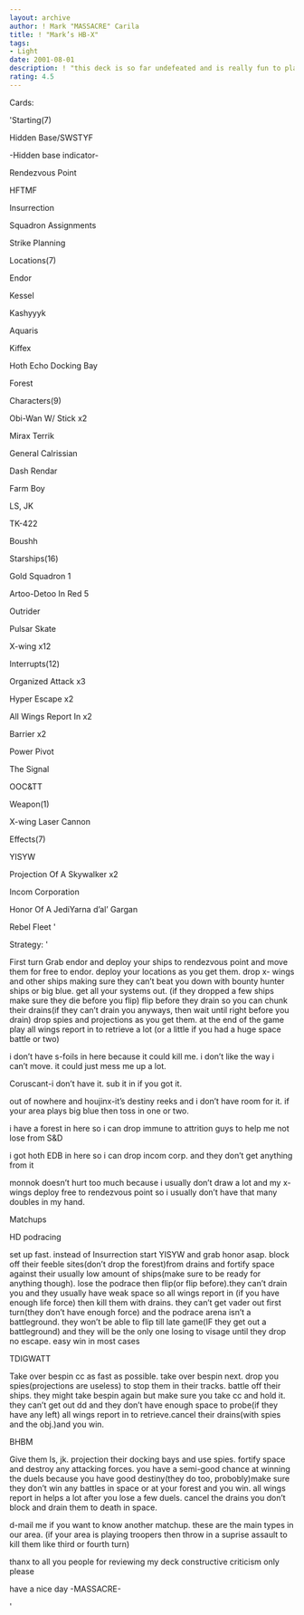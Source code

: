 ```yaml
---
layout: archive
author: ! Mark "MASSACRE" Carila
title: ! "Mark’s HB-X"
tags:
- Light
date: 2001-08-01
description: ! "this deck is so far undefeated and is really fun to play."
rating: 4.5
---
```

Cards: 

'Starting(7)

Hidden Base/SWSTYF

-Hidden base indicator-

Rendezvous Point

HFTMF

Insurrection

Squadron Assignments

Strike Planning


Locations(7)

Endor

Kessel

Kashyyyk

Aquaris

Kiffex

Hoth Echo Docking Bay

Forest


Characters(9)

Obi-Wan W/ Stick x2

Mirax Terrik

General Calrissian

Dash Rendar

Farm Boy

LS, JK

TK-422

Boushh


Starships(16)

Gold Squadron 1

Artoo-Detoo In Red 5

Outrider

Pulsar Skate

X-wing x12


Interrupts(12)

Organized Attack x3

Hyper Escape x2

All Wings Report In x2

Barrier x2

Power Pivot

The Signal

OOC&TT


Weapon(1)

X-wing Laser Cannon


Effects(7)

YISYW

Projection Of A Skywalker x2

Incom Corporation

Honor Of A JediYarna d’al’ Gargan

Rebel Fleet '

Strategy: '

First turn Grab endor and deploy your ships to rendezvous point and move them for free to endor. deploy your locations as you get them. drop x- wings and other ships making sure they can’t beat you down with bounty hunter ships or big blue. get all your systems out. (if they dropped a few ships make sure they die before you flip) flip before they drain so you can chunk their drains(if they can’t drain you anyways, then wait until right before you drain) drop spies and projections as you get them.  at the end of the game play all wings report in to retrieve a lot (or a little if you had a huge space battle or two)


i don’t have s-foils in here because it could kill me. i don’t like the way i can’t move. it could just mess me up a lot.

Coruscant-i don’t have it. sub it in if you got it.

out of nowhere and houjinx-it’s destiny reeks and i don’t have room for it. if your area plays big blue then toss in one or two.

i have a forest in here so i can drop immune to attrition guys to help me not lose from S&D

i got hoth EDB in here so i can drop incom corp. and they don’t get anything from it

monnok doesn’t hurt too much because i usually don’t draw a lot and my x-wings deploy free to rendezvous point so i usually don’t have that many doubles in my hand.


Matchups

HD podracing

set up fast. instead of Insurrection start YISYW and grab honor asap. block off their feeble sites(don’t drop the forest)from drains and fortify space against their usually low amount of ships(make sure to be ready for anything though). lose the podrace then flip(or flip before).they can’t drain you and they usually have weak space so all wings report in (if you have enough life force) then kill them with drains. they can’t get vader out first turn(they don’t have enough force) and the podrace arena isn’t a battleground. they won’t be able to flip till late game(IF they get out a battleground) and they will be the only one losing to visage until they drop no escape. easy win in most cases


TDIGWATT

Take over bespin cc as fast as possible. take over bespin next. drop you spies(projections are useless) to stop them in their tracks. battle off their ships. they might take bespin again but make sure you take cc and hold it. they can’t get out dd and they don’t have enough space to probe(if they have any left) all wings report in to retrieve.cancel their drains(with spies and the obj.)and you win.


BHBM

Give them ls, jk. projection their docking bays and use spies. fortify space and destroy any attacking forces. you have a semi-good chance at winning the duels because you have good destiny(they do too, probobly)make sure they don’t win any battles in space or at your forest and you win. all wings report in helps a lot after you lose a few duels. cancel the drains you don’t block and drain them to death in space.


d-mail me if you want to know another matchup. these are the main types in our area. (if your area is playing troopers then throw in a suprise assault to kill them like third or fourth turn)

thanx to all you people for reviewing my deck constructive criticism only please

have a nice day -MASSACRE-


'